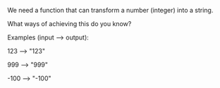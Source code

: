We need a function that can transform a number (integer) into a string.

What ways of achieving this do you know?

Examples (input --> output):

123  --> "123"

999  --> "999"

-100 --> "-100"


